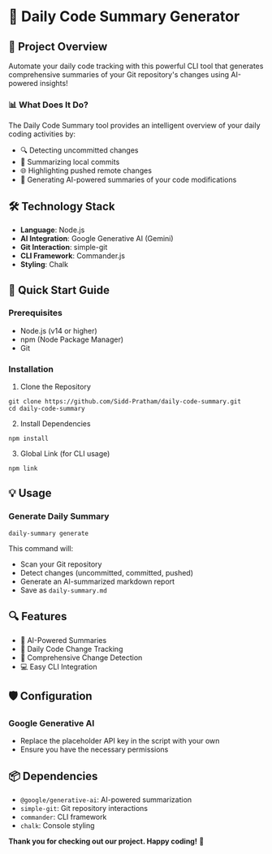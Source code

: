 # 🚀 Daily Code Summary Generator 

## 🌟 Project Overview

Automate your daily code tracking with this powerful CLI tool that generates comprehensive summaries of your Git repository's changes using AI-powered insights! 

### 📊 What Does It Do?

The Daily Code Summary tool provides an intelligent overview of your daily coding activities by:
- 🔍 Detecting uncommitted changes
- 📝 Summarizing local commits
- 🌐 Highlighting pushed remote changes
- 🤖 Generating AI-powered summaries of your code modifications

## 🛠 Technology Stack

- **Language**: Node.js
- **AI Integration**: Google Generative AI (Gemini)
- **Git Interaction**: simple-git
- **CLI Framework**: Commander.js
- **Styling**: Chalk

## 🚀 Quick Start Guide

### Prerequisites
- Node.js (v14 or higher)
- npm (Node Package Manager)
- Git

### Installation

1. Clone the Repository
```
git clone https://github.com/Sidd-Pratham/daily-code-summary.git
cd daily-code-summary
```
2. Install Dependencies

```
npm install
```
3. Global Link (for CLI usage)
```
npm link
```

## 💡 Usage

### Generate Daily Summary
```
daily-summary generate
```
This command will:
- Scan your Git repository
- Detect changes (uncommitted, committed, pushed)
- Generate an AI-summarized markdown report
- Save as `daily-summary.md`

## 🔍 Features

- 🤖 AI-Powered Summaries
- 📅 Daily Code Change Tracking
- 🔢 Comprehensive Change Detection
- 💻 Easy CLI Integration

## 🛡 Configuration

### Google Generative AI
- Replace the placeholder API key in the script with your own
- Ensure you have the necessary permissions

## 📦 Dependencies

- `@google/generative-ai`: AI-powered summarization
- `simple-git`: Git repository interactions
- `commander`: CLI framework
- `chalk`: Console styling

 **Thank you for checking out our project. Happy coding!** 
🌟
